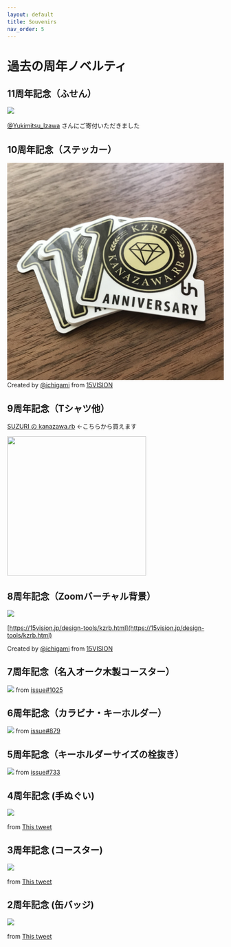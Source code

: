 ```yaml
---
layout: default
title: Souvenirs
nav_order: 5
---
```


# 過去の周年ノベルティ

## 11周年記念（ふせん）

![](/132/post-it.jpg)

[@Yukimitsu\_Izawa](https://twitter.com/Yukimitsu_Izawa/) さんにご寄付いただきました

## 10周年記念（ステッカー）

![](/120/sticker.jpg)
Created by [@ichigami](https://twitter.com/ichigami/) from [15VISION](https://15vision.jp/)

## 9周年記念（Tシャツ他）

[SUZURI の kanazawa.rb](https://suzuri.jp/kzrb) ←こちらから買えます

<script>!function(d,s,id){var js,fjs=d.getElementsByTagName(s)[0];if(!d.getElementById(id)){js=d.createElement(s);js.id=id;js.src="//suzuri.jp/thirdparty/widgets.js";js.charset="utf-8";fjs.parentNode.insertBefore(js,fjs);}}(document,"script","suzuri-widget-script");</script>
<div class="suzuri-widget-product" data-suzuri-product-id="19185143" data-suzuri-item-variant-id="11"><a href="https://suzuri.jp/kzrb/7715638/t-shirt/s/natural"><img src="https://d1q9av5b648rmv.cloudfront.net/v3/323x323/t-shirt/s/natural/front/7715638/1627714757-5572x2306.png.jpg?h=2d6cfe158138835c86dc58b483d453c6a2ac1377&amp;printed=true" width="323" height="323"></a></div>


## 8周年記念（Zoomバーチャル背景）

![](https://15vision.jp/archives/001/202008/large-108a9f488b0c0db73589f7ae6a22f05f48e0d63741a9299bf5ec044591d1629a.jpg)

[https://15vision.jp/design-tools/kzrb.html](https://15vision.jp/design-tools/kzrb.html)

Created by [@ichigami](https://twitter.com/ichigami/) from [15VISION](https://15vision.jp/)

## 7周年記念（名入オーク木製コースター）

![](https://user-images.githubusercontent.com/340622/61712962-7027d580-ad92-11e9-8df5-8ca4f20a999c.jpg)
from [issue#1025](https://github.com/kanazawarb/meetup/issues/1025#issuecomment-514192554)

## 6周年記念（カラビナ・キーホルダー）

![](https://user-images.githubusercontent.com/340622/43372510-8cf9c716-93dc-11e8-8565-c22965e1a5cb.jpg)
from [issue#879](https://github.com/kanazawarb/meetup/issues/879#issuecomment-408718030)

## 5周年記念（キーホルダーサイズの栓抜き）

![](https://user-images.githubusercontent.com/340622/27721385-ee8e85e4-5d9a-11e7-9c5c-44a1f98a3cf0.jpg)
from [issue#733](https://github.com/kanazawarb/meetup/issues/733)

## 4周年記念 (手ぬぐい)

![](https://pbs.twimg.com/media/CqHjUylVUAACgf4?format=jpg&name=large)

from [This tweet](https://twitter.com/Yukimitsu_Izawa/status/766143393135140864)

## 3周年記念 (コースター)

![](https://pbs.twimg.com/media/CNjBTp-UwAApMab?format=jpg&name=4096x4096)

from [This tweet](https://twitter.com/Yukimitsu_Izawa/status/637471896066392064)

## 2周年記念 (缶バッジ)

![](https://pbs.twimg.com/media/BwQgmg9CEAA_9hV?format=jpg&name=900x900)

from [This tweet](https://twitter.com/Yukimitsu_Izawa/status/505564904426717184)
